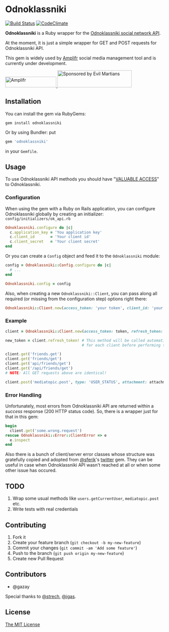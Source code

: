 # Odnoklassniki
[![Build Status](https://travis-ci.org/gazay/odnoklassniki.svg)](http://travis-ci.org/gazay/odnoklassniki) [![CodeClimate](https://d3s6mut3hikguw.cloudfront.net/github/gazay/odnoklassniki/badges/gpa.svg)](https://codeclimate.com/github/gazay/odnoklassniki)

**Odnoklassniki** is a Ruby wrapper for the [Odnoklassniki social network API](http://apiok.ru/).

At the moment, it is just a simple wrapper for GET and POST requests for Odnoklassniki API.

This gem is widely used by [Amplifr](https://amplifr.com/?utm_source=odnoklassniki-gem) social media management tool and is currently under development.

<a href="https://amplifr.com/?utm_source=odnoklassniki-gem">
<img src="https://amplifr.com/logo.png" alt="Amplifr" width="162" height="34">
</a>

<a href="https://evilmartians.com/?utm_source=odnoklassniki-gem">
<img src="https://evilmartians.com/badges/sponsored-by-evil-martians.svg" alt="Sponsored by Evil Martians" width="236" height="54">
</a>

## Installation

You can install the gem via RubyGems:

```
gem install odnoklassniki
```

Or by using Bundler: put

```ruby
gem 'odnoklassniki'
```

in your `Gemfile`.

## Usage

To use Odnoklassniki API methods you should have "[VALUABLE ACCESS](http://apiok.ru/wiki/display/api/Authorization+OAuth+2.0)" to Odnoklassniki.

### Configuration

When using the gem with a Ruby on Rails application, you can configure Odnoklassniki globally by creating an initializer: `config/initializers/ok_api.rb`

```ruby
Odnoklassniki.configure do |c|
  c.application_key = 'You application key'
  c.client_id       = 'Your client id'
  c.client_secret   = 'Your client secret'
end
```

Or you can create a `Config` object and feed it to the `Odnoklassniki` module:

```ruby
config = Odnoklassniki::Config.configure do |c|
  # ...
end

Odnoklassniki.config = config
```

Also, when creating a new `Odnoklassniki::Client`, you can pass along all required (or missing from the configuration step) options right there:

```ruby
Odnoklassniki::Client.new(access_token: 'your token', client_id: 'your client id')
```

### Example

```ruby
client = Odnoklassniki::Client.new(access_token: token, refresh_token: refresh_token)

new_token = client.refresh_token! # This method will be called automatically just once
                                  # for each client before performing the request

client.get('friends.get')
client.get('friends/get')
client.get('api/friends/get')
client.get('/api/friends/get')
# NOTE: All GET requests above are identical!

client.post('mediatopic.post', type: 'USER_STATUS', attachment: attachment)
```

### Error Handling

Unfortunately, most errors from Odnoklassniki API are returned within a _success_ response (200 HTTP status code).
So, there is a wrapper just for that in this gem:

```ruby
begin
  client.get('some.wrong.request')
rescue Odnoklassniki::Error::ClientError => e
  e.inspect
end
```

Also there is a bunch of client/server error classes whose structure was gratefully copied and adopted from
[@sferik](https://github.com/sferik)'s [twitter](https://github.com/sferik/twitter) gem.
They can be useful in case when Odnoklassniki API wasn't reached at all or when some other issue has occured.

## TODO

1. Wrap some usual methods like `users.getCurrentUser`, `mediatopic.post` etc.
2. Write tests with real credentials

## Contributing

1. Fork it
2. Create your feature branch (`git checkout -b my-new-feature`)
3. Commit your changes (`git commit -am 'Add some feature'`)
4. Push to the branch (`git push origin my-new-feature`)
5. Create new Pull Request

## Contributors

* @gazay

Special thanks to [@strech](https://github.com/strech), [@igas](https://github.com/igas).

## License

[The MIT License](https://github.com/gazay/odnoklassniki/blob/master/LICENSE)
